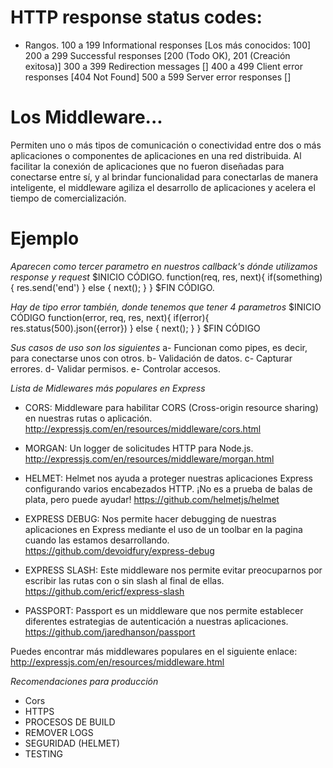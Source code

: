 # HTTP response status codes:

- Rangos.
  100 a 199 Informational responses [Los más conocidos: 100]
  200 a 299 Successful responses [200 (Todo OK), 201 (Creación exitosa)]
  300 a 399 Redirection messages []
  400 a 499 Client error responses [404 Not Found]
  500 a 599 Server error responses []

# Los Middleware...

Permiten uno o más tipos de comunicación o conectividad entre dos o más aplicaciones o componentes de aplicaciones en una red distribuida.
Al facilitar la conexión de aplicaciones que no fueron diseñadas para conectarse entre sí, y al brindar funcionalidad para conectarlas de manera inteligente,
el middleware agiliza el desarrollo de aplicaciones y acelera el tiempo de comercialización.

# Ejemplo

_Aparecen como tercer parametro en nuestros callback's dónde utilizamos response y request_
$INICIO CÓDIGO.
function(req, res, next){
  if(something){
    res.send('end')
  } else {
    next();
  }
}
$FIN CÓDIGO.

_Hay de tipo error también, donde tenemos que tener 4 parametros_
$INICIO CÓDIGO
function(error, req, res, next){
  if(error){
    res.status(500).json({error})
  } else {
    next();
  }
}
$FIN CÓDIGO

_Sus casos de uso son los siguientes_
a- Funcionan como pipes, es decir, para conectarse unos con otros.
b- Validación de datos.
c- Capturar errores.
d- Validar permisos.
e- Controlar accesos.

_Lista de Midlewares más populares en Express_

- CORS: Middleware para habilitar CORS (Cross-origin resource sharing) en nuestras rutas o aplicación.
  http://expressjs.com/en/resources/middleware/cors.html

- MORGAN: Un logger de solicitudes HTTP para Node.js.
  http://expressjs.com/en/resources/middleware/morgan.html

- HELMET: Helmet nos ayuda a proteger nuestras aplicaciones Express configurando varios encabezados HTTP. ¡No es a prueba de balas de plata, pero puede ayudar!
  https://github.com/helmetjs/helmet

- EXPRESS DEBUG: Nos permite hacer debugging de nuestras aplicaciones en Express mediante el uso de un toolbar en la pagina cuando las estamos desarrollando.
  https://github.com/devoidfury/express-debug

- EXPRESS SLASH: Este middleware nos permite evitar preocuparnos por escribir las rutas con o sin slash al final de ellas.
  https://github.com/ericf/express-slash

- PASSPORT: Passport es un middleware que nos permite establecer diferentes estrategias de autenticación a nuestras aplicaciones.
  https://github.com/jaredhanson/passport

Puedes encontrar más middlewares populares en el siguiente enlace: http://expressjs.com/en/resources/middleware.html

_Recomendaciones para producción_

- Cors
- HTTPS
- PROCESOS DE BUILD
- REMOVER LOGS
- SEGURIDAD (HELMET)
- TESTING
